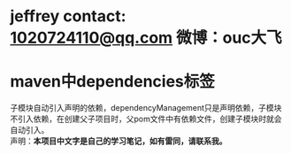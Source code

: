 
# jeffrey contact: 1020724110@qq.com 微博：ouc大飞
# maven中dependencies标签
子模块自动引入声明的依赖，dependencyManagement只是声明依赖，子模块不引入依赖，在创建父子项目时，父pom文件中有依赖文件，创建子模块时就会自动引入。  
声明：**本项目中文字是自己的学习笔记，如有雷同，请联系我。**